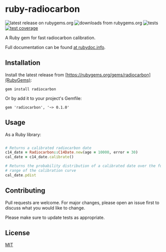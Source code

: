 # ruby-radiocarbon

![latest release on rubygems.org](https://img.shields.io/gem/v/radiocarbon)
![downloads from rubygems.org](https://img.shields.io/gem/dt/radiocarbon)
![tests](https://github.com/joeroe/ruby-radiocarbon/actions/workflows/tests.yml/badge.svg)
[![test coverage](https://coveralls.io/repos/github/joeroe/ruby-radiocarbon/badge.svg?branch=main)](https://coveralls.io/github/joeroe/ruby-radiocarbon?branch=main)

A Ruby gem for fast radiocarbon calibration.

Full documentation can be found [at rubydoc.info](https://rubydoc.info/github/joeroe/ruby-radiocarbon).

## Installation

Install the latest release from [https://rubygems.org/gems/radiocarbon](RubyGems):

```
gem install radiocarbon
```

Or by add it to your project's Gemfile:

```
gem 'radiocarbon', '~> 0.1.0'
```

## Usage

As a Ruby library:

```ruby

# Returns a calibrated radiocarbon date
c14_date = Radiocarbon::C14Date.new(age = 10000, error = 30)
cal_date = c14_date.calibrate()

# Returns the probability distribution of a calibrated date over the full
# range of the calibration curve
cal_date.pdist
```

## Contributing

Pull requests are welcome. For major changes, please open an issue first to discuss what you would like to change.

Please make sure to update tests as appropriate.

## License

[MIT](https://choosealicense.com/licenses/mit/)
